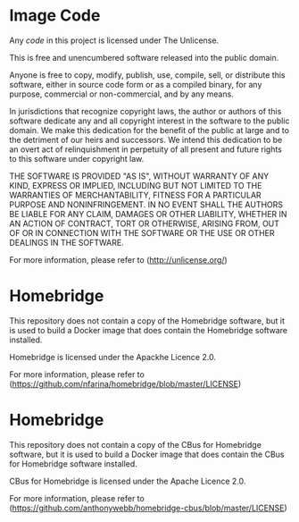 # Image Code

Any *code* in this project is licensed under The Unlicense.

This is free and unencumbered software released into the public domain.

Anyone is free to copy, modify, publish, use, compile, sell, or distribute this software, either in source code form or as a compiled binary, for any purpose, commercial or non-commercial, and by any means.

In jurisdictions that recognize copyright laws, the author or authors of this software dedicate any and all copyright interest in the software to the public domain. We make this dedication for the benefit of the public at large and to the detriment of our heirs and successors. We intend this dedication to be an overt act of relinquishment in perpetuity of all present and future rights to this software under copyright law.

THE SOFTWARE IS PROVIDED "AS IS", WITHOUT WARRANTY OF ANY KIND, EXPRESS OR IMPLIED, INCLUDING BUT NOT LIMITED TO THE WARRANTIES OF MERCHANTABILITY, FITNESS FOR A PARTICULAR PURPOSE AND NONINFRINGEMENT. IN NO EVENT SHALL THE AUTHORS BE LIABLE FOR ANY CLAIM, DAMAGES OR OTHER LIABILITY, WHETHER IN AN ACTION OF CONTRACT, TORT OR OTHERWISE, ARISING FROM, OUT OF OR IN CONNECTION WITH THE SOFTWARE OR THE USE OR OTHER DEALINGS IN THE SOFTWARE.

For more information, please refer to (http://unlicense.org/)

# Homebridge

This repository does not contain a copy of the Homebridge software, but it is used to build a Docker image that does contain the Homebridge software installed. 

Homebridge is licensed under the Apackhe Licence 2.0.

For more information, please refer to (https://github.com/nfarina/homebridge/blob/master/LICENSE)

# Homebridge

This repository does not contain a copy of the CBus for Homebridge software, but it is used to build a Docker image that does contain the CBus for Homebridge software installed. 

CBus for Homebridge is licensed under the Apache Licence 2.0.

For more information, please refer to (https://github.com/anthonywebb/homebridge-cbus/blob/master/LICENSE)



